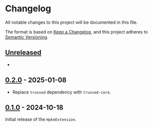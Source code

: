 <!--
Copyright (C) Nitrokey GmbH
SPDX-License-Identifier: CC0-1.0
-->

# Changelog
All notable changes to this project will be documented in this file.

The format is based on [Keep a Changelog](https://keepachangelog.com/en/1.0.0/),
and this project adheres to [Semantic Versioning](https://semver.org/spec/v2.0.0.html).

## [Unreleased][]

[Unreleased]: https://github.com/trussed-dev/trussed-staging/compare/hpke-v0.2.0...HEAD

-

## [0.2.0][] - 2025-01-08

[0.2.0]: https://github.com/Nitrokey/trussed-staging/releases/tag/hpke-v0.2.0

- Replace `trussed` dependency with `trussed-core`.

## [0.1.0][] - 2024-10-18

[0.1.0]: https://github.com/Nitrokey/trussed-staging/releases/tag/hpke-v0.1.0

Initial release of the `HpkeExtension`.
